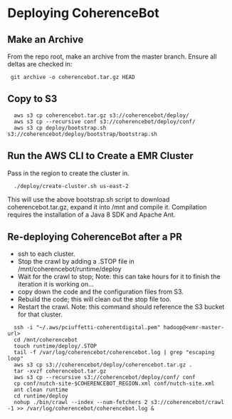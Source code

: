# Deploying CoherenceBot

## Make an Archive
From the repo root, make an archive from the master branch.  Ensure all deltas are checked in:

```
 git archive -o coherencebot.tar.gz HEAD
```

## Copy to S3
```
  aws s3 cp coherencebot.tar.gz s3://coherencebot/deploy/
  aws s3 cp --recursive conf s3://coherencebot/deploy/conf/
  aws s3 cp deploy/bootstrap.sh s3://coherencebot/deploy/bootstrap/bootstrap.sh
```
## Run the AWS CLI to Create a EMR Cluster
Pass in the region to create the cluster in.

```
  ./deploy/create-cluster.sh us-east-2
```

This will use the above bootstrap.sh script to download coherencebot.tar.gz, expand it into /mnt and compile it.  Compilation requires the installation of a Java 8 SDK and Apache Ant.

## Re-deploying CoherenceBot after a PR
- ssh to each cluster.
- Stop the crawl by adding a .STOP file in /mnt/coherencebot/runtime/deploy
- Wait for the crawl to stop; Note: this can take hours for it to finish the iteration it is working on...
- copy down the code and the configuration files from S3.
- Rebuild the code; this will clean out the stop file too.
- Restart the crawl.  Note: this command should reference the S3 bucket for that cluster.

```
  ssh -i "~/.aws/pciuffetti-coherentdigital.pem" hadoop@<emr-master-url>
  cd /mnt/coherencebot
  touch runtime/deploy/.STOP
  tail -f /var/log/coherencebot/coherencebot.log | grep "escaping loop"
  aws s3 cp s3://coherencebot/deploy/coherencebot.tar.gz .
  tar -xvzf coherencebot.tar.gz
  aws s3 cp --recursive s3://coherencebot/deploy/conf/ conf
  cp conf/nutch-site-$COHERENCEBOT_REGION.xml conf/nutch-site.xml
  ant clean runtime
  cd runtime/deploy
  nohup ./bin/crawl --index --num-fetchers 2 s3://coherencebot/crawl -1 >> /var/log/coherencebot/coherencebot.log &
```
